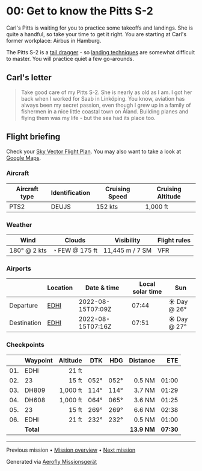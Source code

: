 # 00: Get to know the Pitts S-2

Carl's Pitts is waiting for you to practice some takeoffs and landings. She is quite a handful, so take your time to get it right. You are starting at Carl's former workplace: Airbus in Hamburg.

The Pitts S-2 is a [tail dragger](https://de.wikipedia.org/wiki/Tail_Dragger) - so [landing techniques](https://www.youtube.com/watch?v=5BwvCvieZN4) are somewhat difficult to master. You will practice quiet a few go-arounds.

## Carl's letter

> Take good care of my Pitts S-2. She is nearly as old as I am. I got her back when I worked for Saab in Linköping. You know, aviation has always been my secret passion, even though I grew up in a family of fishermen in a nice little coastal town on Åland. Building planes and flying them was my life - but the sea had its place too.

## Flight briefing

Check your [Sky Vector Flight Plan](https://skyvector.com/?ll=53.53763457444899,9.82663762351697&chart=301&zoom=3&fpl=N0152A010%20EDHI%205331N00956E%205332N01002E%20EDHI). You may also want to take a look at [Google Maps](https://www.google.com/maps/@?api=1&map_action=map&center=53.53763457444899,9.82663762351697&zoom=12&basemap=terrain).

### Aircraft

| Aircraft type | Identification | Cruising Speed | Cruising Altitude |
| ------------- | -------------- | -------------- | ----------------- |
| PTS2          | DEUJS          | 152 kts        | 1,000 ft          |

### Weather

| Wind         | Clouds         | Visibility      | Flight rules |
| ------------ | -------------- | --------------- | ------------ |
| 180° @ 2 kts | ◔ FEW @ 175 ft | 11,445 m / 7 SM | VFR          |

### Airports

|             | Location                                   | Date & time       | Local solar time | Sun         |
| ----------- | ------------------------------------------ | ----------------- | ---------------- | ----------- |
| Departure   | [EDHI](https://skyvector.com/airport/EDHI) | 2022-08-15T07:09Z | 07:44            | ☀ Day @ 26° |
| Destination | [EDHI](https://skyvector.com/airport/EDHI) | 2022-08-15T07:16Z | 07:51            | ☀ Day @ 27° |

### Checkpoints

|     | Waypoint  | Altitude |  DTK |  HDG |    Distance |       ETE |
| :-: | --------- | -------: | ---: | ---: | ----------: | --------: |
| 01. | EDHI      |    21 ft |      |      |             |           |
| 02. | 23        |    15 ft | 052° | 052° |      0.5 NM |     01:00 |
| 03. | DH809     | 1,000 ft | 114° | 114° |      3.7 NM |     01:29 |
| 04. | DH608     | 1,000 ft | 064° | 065° |      3.6 NM |     01:25 |
| 05. | 23        |    15 ft | 269° | 269° |      6.6 NM |     02:38 |
| 06. | EDHI      |    21 ft | 232° | 232° |      0.5 NM |     01:00 |
|     | **Total** |          |      |      | **13.9 NM** | **07:30** |

---

Previous mission • [Mission overview](./README.md) • [Next mission](./01_off_to_aeroe.md)

Generated via [Aerofly Missionsgerät](https://github.com/fboes/aerofly-missions)
